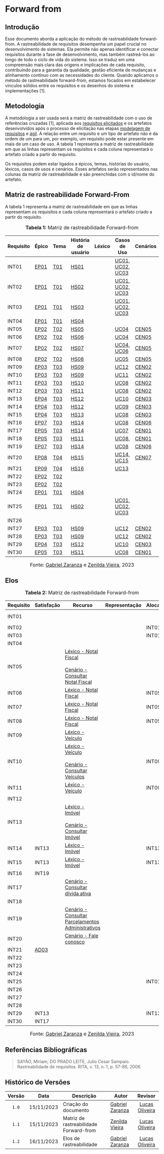 # Forward from

## Introdução

Esse documento aborda a aplicação do método de rastreabilidade forward-from. A rastreabilidade de requisitos desempenha um papel crucial no desenvolvimento de sistemas. Ela permite não apenas identificar e conectar requisitos durante a fase de desenvolvimento, mas também rastreá-los ao longo de todo o ciclo de vida do sistema. Isso se traduz em uma compreensão mais clara das origens e implicações de cada requisito, contribuindo para a garantia da qualidade, gestão eficiente de mudanças e alinhamento contínuo com as necessidades do cliente. Quando aplicamos o método de rastreabilidade forward-from, estamos focados em estabelecer vínculos sólidos entre os requisitos e os desenhos do sistema e implementações [1].

## Metodologia

A metodologia a ser usada será a matriz de rastreabilidade com o uso de referências cruzadas [1], aplicada aos [requisitos elicitados](https://requisitos-de-software.github.io/2023.2-Economia-DF/elicitacao/requisitos-elicitados/) e os artefatos desenvolvidos após o processo de elicitação nas etapas [modelagem de requisitos](https://requisitos-de-software.github.io/2023.2-Economia-DF/modelagem/cenarios/) e [ágil](https://requisitos-de-software.github.io/2023.2-Economia-DF/modelagem/agil/backlog/). A relação entre um requisito e um tipo de artefato não é da ordem de um para um, por exemplo, um requisito pode estar presente em mais de um caso de uso. A tabela 1 representa a matriz de rastreabilidade em que as linhas representam os requisitos e cada coluna representará o artefato criado a partir do requisito.

Os requisitos podem estar ligados a épicos, temas, histórias do usuário, léxicos, casos de usos e cenários. Esses artefatos serão representados nas colunas da matriz de rastreabilidade e são preenchidas com o id/nome do artefato.

## Matriz de rastreabilidade Forward-From

A tabela 1 representa a matriz de rastreabilidade em que as linhas representam os requisitos e cada coluna representará o artefato criado a partir do requisito.

<div align="center">
<font size="3"><p style="text-align: center"><b>Tabela 1:</b> Matriz de rastreabilidade Forward-from</p></font>

<table>
  <thead>
    <tr>
      <th>Requisito</th>
      <th>Épico</th>
      <th>Tema</th>
      <th>História de usuário</th>
      <th>Léxico</th>
      <th>Casos de Uso</th>
      <th>Cenários</th>
    </tr>
  </thead>
  <tbody>
    <tr>
      <td>INT01</td>
      <td><a href="https://github.com/Requisitos-de-Software/2023.2-Economia-DF/blob/main/docs/modelagem/agil/backlog.md#ep01---login">EP01</a></td>
      <td><a href="https://github.com/Requisitos-de-Software/2023.2-Economia-DF/blob/main/docs/modelagem/agil/backlog.md#temas">T01</a></td>
      <td><a href="https://github.com/Requisitos-de-Software/2023.2-Economia-DF/blob/main/docs/modelagem/agil/historia-de-usuario.md#hs01---efetuar-login-com-email-e-senha">HS01</a></td>
      <td></td>
      <td><a href="https://github.com/Requisitos-de-Software/2023.2-Economia-DF/blob/main/docs/modelagem/casos-de-uso.md#uc01-fazer-login">UC01, <a href="https://github.com/Requisitos-de-Software/2023.2-Economia-DF/blob/main/docs/modelagem/casos-de-uso.md#uc02-exibir-erro-de-login">UC02, <a href="https://github.com/Requisitos-de-Software/2023.2-Economia-DF/blob/main/docs/modelagem/casos-de-uso.md#uc03-verificar-dados-de-login">UC03</a></td>
      <td></td>
    </tr>
    <tr>
      <td>INT02</td>
      <td><a href="https://github.com/Requisitos-de-Software/2023.2-Economia-DF/blob/main/docs/modelagem/agil/backlog.md#ep01---login">EP01</a></td>
      <td><a href="https://github.com/Requisitos-de-Software/2023.2-Economia-DF/blob/main/docs/modelagem/agil/backlog.md#temas">T01</td>
      <td><a href="https://github.com/Requisitos-de-Software/2023.2-Economia-DF/blob/main/docs/modelagem/agil/historia-de-usuario.md#hs02-hs02---efetuar-login-com-govbr">HS02</a></td>
      <td></td>
      <td><a href="https://github.com/Requisitos-de-Software/2023.2-Economia-DF/blob/main/docs/modelagem/casos-de-uso.md#uc01-fazer-login">UC01, <a href="https://github.com/Requisitos-de-Software/2023.2-Economia-DF/blob/main/docs/modelagem/casos-de-uso.md#uc02-exibir-erro-de-login">UC02, <a href="https://github.com/Requisitos-de-Software/2023.2-Economia-DF/blob/main/docs/modelagem/casos-de-uso.md#uc03-verificar-dados-de-login">UC03</a></td>
      <td></td>
    </tr>
    <tr>
      <td>INT03</td>
      <td><a href="https://github.com/Requisitos-de-Software/2023.2-Economia-DF/blob/main/docs/modelagem/agil/backlog.md#ep01---login">EP01</a></td>
      <td><a href="https://github.com/Requisitos-de-Software/2023.2-Economia-DF/blob/main/docs/modelagem/agil/backlog.md#temas">T01</td>
      <td><a href="https://github.com/Requisitos-de-Software/2023.2-Economia-DF/blob/main/docs/modelagem/agil/historia-de-usuario.md#hs03-hs03---recuperar-senha">HS03</a></td>
      <td></td>
      <td><a href="https://github.com/Requisitos-de-Software/2023.2-Economia-DF/blob/main/docs/modelagem/casos-de-uso.md#uc01-fazer-login">UC01, <a href="https://github.com/Requisitos-de-Software/2023.2-Economia-DF/blob/main/docs/modelagem/casos-de-uso.md#uc02-exibir-erro-de-login">UC02, <a href="https://github.com/Requisitos-de-Software/2023.2-Economia-DF/blob/main/docs/modelagem/casos-de-uso.md#uc03-verificar-dados-de-login">UC03</a></td>
      <td></td>
    </tr>
    <tr>
      <td>INT04</td>
      <td><a href="https://github.com/Requisitos-de-Software/2023.2-Economia-DF/blob/main/docs/modelagem/agil/backlog.md#ep01---login">EP01</a></td>
      <td><a href="https://github.com/Requisitos-de-Software/2023.2-Economia-DF/blob/main/docs/modelagem/agil/backlog.md#temas">T01</td>
      <td><a href="https://github.com/Requisitos-de-Software/2023.2-Economia-DF/blob/main/docs/modelagem/agil/historia-de-usuario.md#hs04---efetuar-logout">HS04</a></td>
      <td></td>
      <td></td>
      <td></td>
    </tr>
    <tr>
      <td>INT05</td>
      <td><a href="https://github.com/Requisitos-de-Software/2023.2-Economia-DF/blob/main/docs/modelagem/agil/backlog.md#ep02---nota-fiscal">EP02</a></td>
      <td><a href="https://github.com/Requisitos-de-Software/2023.2-Economia-DF/blob/main/docs/modelagem/agil/backlog.md#temas">T02</td>
      <td><a href="https://github.com/Requisitos-de-Software/2023.2-Economia-DF/blob/main/docs/modelagem/agil/historia-de-usuario.md#hs05---listar">HS05</a></td>
      <td></td>
      <td><a href="https://github.com/Requisitos-de-Software/2023.2-Economia-DF/blob/main/docs/modelagem/casos-de-uso.md#uc04-consultar-notas-fiscais">UC04</a></td>
      <td><a href="https://github.com/Requisitos-de-Software/2023.2-Economia-DF/blob/main/docs/modelagem/cenarios.md#cen04---consultar-notas-fiscais">CEN05</a></td>
    </tr>
    <tr>
      <td>INT06</td>
      <td><a href="https://github.com/Requisitos-de-Software/2023.2-Economia-DF/blob/main/docs/modelagem/agil/backlog.md#ep02---nota-fiscal">EP02</a></td>
      <td><a href="https://github.com/Requisitos-de-Software/2023.2-Economia-DF/blob/main/docs/modelagem/agil/backlog.md#temas">T02</td>
      <td><a href="https://github.com/Requisitos-de-Software/2023.2-Economia-DF/blob/main/docs/modelagem/agil/historia-de-usuario.md#hs06---pesquisar">HS06</a></td>
      <td></td>
      <td><a href="https://github.com/Requisitos-de-Software/2023.2-Economia-DF/blob/main/docs/modelagem/casos-de-uso.md#uc04-consultar-notas-fiscais">UC04</a></td>
      <td><a href="https://github.com/Requisitos-de-Software/2023.2-Economia-DF/blob/main/docs/modelagem/cenarios.md#cen04---consultar-notas-fiscais">CEN05</a></td>
    </tr>
    <tr>
      <td>INT07</td>
      <td><a href="https://github.com/Requisitos-de-Software/2023.2-Economia-DF/blob/main/docs/modelagem/agil/backlog.md#ep02---nota-fiscal">EP02</a></td>
      <td><a href="https://github.com/Requisitos-de-Software/2023.2-Economia-DF/blob/main/docs/modelagem/agil/backlog.md#temas">T02</td>
      <td><a href="https://github.com/Requisitos-de-Software/2023.2-Economia-DF/blob/main/docs/modelagem/agil/historia-de-usuario.md#hs07---visualizar-detalhes">HS07</a></td>
      <td></td>
      <td><a href="https://github.com/Requisitos-de-Software/2023.2-Economia-DF/blob/main/docs/modelagem/casos-de-uso.md#uc04-consultar-notas-fiscais">UC04</a>, <a href="https://github.com/Requisitos-de-Software/2023.2-Economia-DF/blob/main/docs/modelagem/casos-de-uso.md#uc06-visualizar-nfc-e-detalhada">UC06</a></td>
      <td><a href="https://github.com/Requisitos-de-Software/2023.2-Economia-DF/blob/main/docs/modelagem/cenarios.md#cen04---consultar-notas-fiscais">CEN05</a></td>
    </tr>
    <tr>
      <td>INT08</td>
      <td><a href="https://github.com/Requisitos-de-Software/2023.2-Economia-DF/blob/main/docs/modelagem/agil/backlog.md#ep02---nota-fiscal">EP02</a></td>
      <td><a href="https://github.com/Requisitos-de-Software/2023.2-Economia-DF/blob/main/docs/modelagem/agil/backlog.md#temas">T02</td>
      <td><a href="https://github.com/Requisitos-de-Software/2023.2-Economia-DF/blob/main/docs/modelagem/agil/historia-de-usuario.md#hs08---imprimir-danfe">HS08</a></td>
      <td></td>
      <td><a href="https://github.com/Requisitos-de-Software/2023.2-Economia-DF/blob/main/docs/modelagem/casos-de-uso.md#uc05-imprimir-danfe">UC05</a></td>
      <td><a href="https://github.com/Requisitos-de-Software/2023.2-Economia-DF/blob/main/docs/modelagem/cenarios.md#cen04---consultar-notas-fiscais">CEN05</a></td>
    </tr>
    <tr>
      <td>INT09</td>
      <td><a href="https://github.com/Requisitos-de-Software/2023.2-Economia-DF/blob/main/docs/modelagem/agil/backlog.md#ep03---ve%C3%ADculos">EP03</a></td>
      <td><a href="https://github.com/Requisitos-de-Software/2023.2-Economia-DF/blob/main/docs/modelagem/agil/backlog.md#temas">T03</td>
      <td><a href="https://github.com/Requisitos-de-Software/2023.2-Economia-DF/blob/main/docs/modelagem/agil/historia-de-usuario.md#us09---cadastrar">HS09</a></td>
      <td></td>
      <td><a href="https://github.com/Requisitos-de-Software/2023.2-Economia-DF/blob/main/docs/modelagem/casos-de-uso.md#uc12-cadastrar-ve%C3%ADculo">UC12</a></td>
      <td><a href="https://github.com/Requisitos-de-Software/2023.2-Economia-DF/blob/main/docs/modelagem/cenarios.md#cen02---consultar-ve%C3%ADculos">CEN02</a></td>
    </tr>
    <tr>
      <td>INT10</td>
      <td><a href="https://github.com/Requisitos-de-Software/2023.2-Economia-DF/blob/main/docs/modelagem/agil/backlog.md#ep03---ve%C3%ADculos">EP03</a></td>
      <td><a href="https://github.com/Requisitos-de-Software/2023.2-Economia-DF/blob/main/docs/modelagem/agil/backlog.md#temas">T03</td>
      <td><a href="https://github.com/Requisitos-de-Software/2023.2-Economia-DF/blob/main/docs/modelagem/agil/historia-de-usuario.md#us09---cadastrar">HS09</a></td>
      <td></td>
      <td><a href="https://github.com/Requisitos-de-Software/2023.2-Economia-DF/blob/main/docs/modelagem/casos-de-uso.md#uc11-consultar-ve%C3%ADculo">UC11</a></td>
      <td><a href="https://github.com/Requisitos-de-Software/2023.2-Economia-DF/blob/main/docs/modelagem/cenarios.md#cen02---consultar-ve%C3%ADculos">CEN02</a></td>
    </tr>
    <tr>
      <td>INT11</td>
      <td><a href="https://github.com/Requisitos-de-Software/2023.2-Economia-DF/blob/main/docs/modelagem/agil/backlog.md#ep03---ve%C3%ADculos">EP03</a></td>
      <td><a href="https://github.com/Requisitos-de-Software/2023.2-Economia-DF/blob/main/docs/modelagem/agil/backlog.md#temas">T03</td>
      <td><a href="https://github.com/Requisitos-de-Software/2023.2-Economia-DF/blob/main/docs/modelagem/agil/historia-de-usuario.md#hs10---consultar-d%C3%A9bitos-de-ipva">HS10</a></td>
      <td></td>
      <td><a href="https://github.com/Requisitos-de-Software/2023.2-Economia-DF/blob/main/docs/modelagem/casos-de-uso.md#uc08-emitir-2%C2%AA-via">UC08</a></td>
      <td><a href="https://github.com/Requisitos-de-Software/2023.2-Economia-DF/blob/main/docs/modelagem/cenarios.md#cen02---consultar-ve%C3%ADculos">CEN02</a></td>
    </tr>
    <tr>
      <td>INT12</td>
      <td><a href="https://github.com/Requisitos-de-Software/2023.2-Economia-DF/blob/main/docs/modelagem/agil/backlog.md#ep03---ve%C3%ADculos">EP03</a></td>
      <td><a href="https://github.com/Requisitos-de-Software/2023.2-Economia-DF/blob/main/docs/modelagem/agil/backlog.md#temas">T03</td>
      <td><a href="https://github.com/Requisitos-de-Software/2023.2-Economia-DF/blob/main/docs/modelagem/agil/historia-de-usuario.md#hs11---emitir-dar">HS11</a></td>
      <td></td>
      <td><a href="https://github.com/Requisitos-de-Software/2023.2-Economia-DF/blob/main/docs/modelagem/casos-de-uso.md#uc08-emitir-2%C2%AA-via">UC08</a></td>
      <td><a href="https://github.com/Requisitos-de-Software/2023.2-Economia-DF/blob/main/docs/modelagem/cenarios.md#cen02---consultar-ve%C3%ADculos">CEN02</a></td>
    </tr>
    <tr>
      <td>INT13</td>
      <td><a href="https://github.com/Requisitos-de-Software/2023.2-Economia-DF/blob/main/docs/modelagem/agil/backlog.md#ep04---im%C3%B3veis">EP04</a></td>
      <td><a href="https://github.com/Requisitos-de-Software/2023.2-Economia-DF/blob/main/docs/modelagem/agil/backlog.md#temas">T03</td>
      <td><a href="https://github.com/Requisitos-de-Software/2023.2-Economia-DF/blob/main/docs/modelagem/agil/historia-de-usuario.md#hs12---cadastrar">HS12</a></td>
      <td></td>
      <td><a href="https://github.com/Requisitos-de-Software/2023.2-Economia-DF/blob/main/docs/modelagem/casos-de-uso.md#uc10-cadastro-im%C3%B3vel">UC10</a></td>
      <td><a href="https://github.com/Requisitos-de-Software/2023.2-Economia-DF/blob/main/docs/modelagem/cenarios.md#cen03---consultar-im%C3%B3veis">CEN03</a></td>
    </tr>
    <tr>
      <td>INT14</td>
      <td><a href="https://github.com/Requisitos-de-Software/2023.2-Economia-DF/blob/main/docs/modelagem/agil/backlog.md#ep04---im%C3%B3veis">EP04</a></td>
      <td><a href="https://github.com/Requisitos-de-Software/2023.2-Economia-DF/blob/main/docs/modelagem/agil/backlog.md#temas">T03</td>
      <td><a href="https://github.com/Requisitos-de-Software/2023.2-Economia-DF/blob/main/docs/modelagem/agil/historia-de-usuario.md#hs12---cadastrar">HS12</a></td>
      <td></td>
      <td><a href="https://github.com/Requisitos-de-Software/2023.2-Economia-DF/blob/main/docs/modelagem/casos-de-uso.md#uc09-consultar-im%C3%B3vel">UC09</a></td>
      <td><a href="https://github.com/Requisitos-de-Software/2023.2-Economia-DF/blob/main/docs/modelagem/cenarios.md#cen03---consultar-im%C3%B3veis">CEN03</a></td>
    </tr>
    <tr>
      <td>INT15</td>
      <td><a href="https://github.com/Requisitos-de-Software/2023.2-Economia-DF/blob/main/docs/modelagem/agil/backlog.md#ep04---im%C3%B3veis">EP04</a></td>
      <td><a href="https://github.com/Requisitos-de-Software/2023.2-Economia-DF/blob/main/docs/modelagem/agil/backlog.md#temas">T03</td>
      <td><a href="https://github.com/Requisitos-de-Software/2023.2-Economia-DF/blob/main/docs/modelagem/agil/historia-de-usuario.md#hs13---consultar-d%C3%A9bitos-de-iptutlp">HS13</a></td>
      <td></td>
      <td><a href="https://github.com/Requisitos-de-Software/2023.2-Economia-DF/blob/main/docs/modelagem/casos-de-uso.md#uc08-emitir-2%C2%AA-via">UC08</a></td>
      <td><a href="https://github.com/Requisitos-de-Software/2023.2-Economia-DF/blob/main/docs/modelagem/cenarios.md#cen03---consultar-im%C3%B3veis">CEN03</a></td>
    </tr>
    <tr>
      <td>INT16</td>
      <td><a href="https://github.com/Requisitos-de-Software/2023.2-Economia-DF/blob/main/docs/modelagem/agil/backlog.md#ep07---parcelamentos-administrativos">EP07</a></td>
      <td><a href="https://github.com/Requisitos-de-Software/2023.2-Economia-DF/blob/main/docs/modelagem/agil/backlog.md#temas">T03</td>
      <td><a href="https://github.com/Requisitos-de-Software/2023.2-Economia-DF/blob/main/docs/modelagem/agil/historia-de-usuario.md#hs14---consultar-d%C3%A9bitos-inscritos">HS14</a></td>
      <td></td>
      <td><a href="https://github.com/Requisitos-de-Software/2023.2-Economia-DF/blob/main/docs/modelagem/casos-de-uso.md#uc08-emitir-2%C2%AA-via">UC08</a></td>
      <td><a href="https://github.com/Requisitos-de-Software/2023.2-Economia-DF/blob/main/docs/modelagem/cenarios.md#cen06---consultar-parcelamentos-administrativos">CEN06</a></td>
    </tr>
    <tr>
      <td>INT17</td>
      <td><a href="https://github.com/Requisitos-de-Software/2023.2-Economia-DF/blob/main/docs/modelagem/agil/backlog.md#ep05---d%C3%ADvida-ativa">EP05</a></td>
      <td><a href="https://github.com/Requisitos-de-Software/2023.2-Economia-DF/blob/main/docs/modelagem/agil/backlog.md#temas">T03</td>
      <td><a href="https://github.com/Requisitos-de-Software/2023.2-Economia-DF/blob/main/docs/modelagem/agil/historia-de-usuario.md#hs14---consultar-d%C3%A9bitos-inscritos">HS14</a></td>
      <td></td>
      <td><a href="https://github.com/Requisitos-de-Software/2023.2-Economia-DF/blob/main/docs/modelagem/casos-de-uso.md#uc07-consultar-divida-ativa">UC07</a></td>
      <td><a href="https://github.com/Requisitos-de-Software/2023.2-Economia-DF/blob/main/docs/modelagem/cenarios.md#cen01---consultar-d%C3%ADvida-ativa">CEN01</a></td>
    </tr>
    <tr>
      <td>INT18</td>
      <td><a href="https://github.com/Requisitos-de-Software/2023.2-Economia-DF/blob/main/docs/modelagem/agil/backlog.md#ep05---d%C3%ADvida-ativa">EP05</a></td>
      <td><a href="https://github.com/Requisitos-de-Software/2023.2-Economia-DF/blob/main/docs/modelagem/agil/backlog.md#temas">T03</td>
      <td><a href="https://github.com/Requisitos-de-Software/2023.2-Economia-DF/blob/main/docs/modelagem/agil/historia-de-usuario.md#hs11---emitir-dar">HS11</a></td>
      <td></td>
      <td><a href="https://github.com/Requisitos-de-Software/2023.2-Economia-DF/blob/main/docs/modelagem/casos-de-uso.md#uc08-emitir-2%C2%AA-via">UC08,</a></td>
      <td><a href="https://github.com/Requisitos-de-Software/2023.2-Economia-DF/blob/main/docs/modelagem/cenarios.md#cen01---consultar-d%C3%ADvida-ativa">CEN01</a></td>
    </tr>
    <tr>
      <td>INT19</td>
       <td><a href="https://github.com/Requisitos-de-Software/2023.2-Economia-DF/blob/main/docs/modelagem/agil/backlog.md#ep07---parcelamentos-administrativos">EP07</a></td>
      <td><a href="https://github.com/Requisitos-de-Software/2023.2-Economia-DF/blob/main/docs/modelagem/agil/backlog.md#temas">T03</td>
      <td><a href="https://github.com/Requisitos-de-Software/2023.2-Economia-DF/blob/main/docs/modelagem/agil/historia-de-usuario.md#hs14---consultar-d%C3%A9bitos-inscritos">HS14</a></td>
      <td></td>
      <td><a href="https://github.com/Requisitos-de-Software/2023.2-Economia-DF/blob/main/docs/modelagem/casos-de-uso.md#uc08-emitir-2%C2%AA-via">UC08</a></td>
      <td><a href="https://github.com/Requisitos-de-Software/2023.2-Economia-DF/blob/main/docs/modelagem/cenarios.md#cen06---consultar-parcelamentos-administrativos">CEN06</a></td>
    </tr>
    <tr>
      <td>INT20</td>
      <td><a href="https://github.com/Requisitos-de-Software/2023.2-Economia-DF/blob/main/docs/modelagem/agil/backlog.md#ep08---fale-conosco">EP08</a></td>
      <td><a href="https://github.com/Requisitos-de-Software/2023.2-Economia-DF/blob/main/docs/modelagem/agil/backlog.md#temas">T04</td>
      <td><a href="https://github.com/Requisitos-de-Software/2023.2-Economia-DF/blob/main/docs/modelagem/agil/historia-de-usuario.md#hs15---enviar-email">HS15</a></td>
      <td></td>
      <td><a href="https://github.com/Requisitos-de-Software/2023.2-Economia-DF/blob/main/docs/modelagem/casos-de-uso.md#uc14-entrar-em-contato">UC14</a>, <a href="https://github.com/Requisitos-de-Software/2023.2-Economia-DF/blob/main/docs/modelagem/casos-de-uso.md#uc15-enviar-e-mail">UC15</a></td>
      <td><a href="https://github.com/Requisitos-de-Software/2023.2-Economia-DF/blob/main/docs/modelagem/cenarios.md#cen07---fale-conosco">CEN07</a></td>
    </tr>
    <tr>
      <td>INT21</td>
      <td><a href="https://github.com/Requisitos-de-Software/2023.2-Economia-DF/blob/main/docs/modelagem/agil/backlog.md#ep09---ajuda">EP09</a></td>
      <td><a href="https://github.com/Requisitos-de-Software/2023.2-Economia-DF/blob/main/docs/modelagem/agil/backlog.md#temas">T04</td>
      <td><a href="https://github.com/Requisitos-de-Software/2023.2-Economia-DF/blob/main/docs/modelagem/agil/historia-de-usuario.md#hs16---visualizar-informa%C3%A7%C3%B5es-sobre-o-aplicativo">HS16</a></td>
      <td></td>
      <td><a href="https://github.com/Requisitos-de-Software/2023.2-Economia-DF/blob/main/docs/modelagem/casos-de-uso.md#uc13-consultar-ajuda">UC13</a></td>
      <td></td>
    </tr>
    <tr>
      <td>INT22</td>
      <td><a href="https://github.com/Requisitos-de-Software/2023.2-Economia-DF/blob/main/docs/modelagem/agil/backlog.md#ep02---nota-fiscal">EP02</a></td>
      <td><a href="https://github.com/Requisitos-de-Software/2023.2-Economia-DF/blob/main/docs/modelagem/agil/backlog.md#temas">T02</td>
      <td></td>
      <td></td>
      <td></td>
      <td></td>
    </tr>
    <tr>
      <td>INT23</td>
      <td><a href="https://github.com/Requisitos-de-Software/2023.2-Economia-DF/blob/main/docs/modelagem/agil/backlog.md#ep02---nota-fiscal">EP02</a></td>
      <td><a href="https://github.com/Requisitos-de-Software/2023.2-Economia-DF/blob/main/docs/modelagem/agil/backlog.md#temas">T02</td>
      <td></td>
      <td></td>
      <td></td>
      <td></td>
    </tr>
    <tr>
      <td>INT24</td>
      <td><a href="https://github.com/Requisitos-de-Software/2023.2-Economia-DF/blob/main/docs/modelagem/agil/backlog.md#ep01---login">EP01</a></td>
      <td><a href="https://github.com/Requisitos-de-Software/2023.2-Economia-DF/blob/main/docs/modelagem/agil/backlog.md#temas">T01</td>
      <td><a href="https://github.com/Requisitos-de-Software/2023.2-Economia-DF/blob/main/docs/modelagem/agil/historia-de-usuario.md#hs04---efetuar-logout">HS04</a></td>
      <td></td>
      <td></td>
      <td></td>
    </tr>
    <tr>
      <td>INT25</td>
      <td><a href="https://github.com/Requisitos-de-Software/2023.2-Economia-DF/blob/main/docs/modelagem/agil/backlog.md#ep01---login">EP01</a></td>
      <td><a href="https://github.com/Requisitos-de-Software/2023.2-Economia-DF/blob/main/docs/modelagem/agil/backlog.md#temas">T01</td>
      <td><a href="https://github.com/Requisitos-de-Software/2023.2-Economia-DF/blob/main/docs/modelagem/agil/historia-de-usuario.md#hs02-hs02---efetuar-login-com-govbr">HS02</a></td>
      <td></td>
      <td><a href="https://github.com/Requisitos-de-Software/2023.2-Economia-DF/blob/main/docs/modelagem/casos-de-uso.md#uc01-fazer-login">UC01, <a href="https://github.com/Requisitos-de-Software/2023.2-Economia-DF/blob/main/docs/modelagem/casos-de-uso.md#uc02-exibir-erro-de-login">UC02, <a href="https://github.com/Requisitos-de-Software/2023.2-Economia-DF/blob/main/docs/modelagem/casos-de-uso.md#uc03-verificar-dados-de-login">UC03</a></td>
      <td></td>
    </tr>
    <tr>
      <td>INT26</td>
      <td></td>
      <td></td>
      <td></td>
      <td></td>
      <td></td>
      <td></td>
    </tr>
    <tr>
      <td>INT27</td>
      <td><a href="https://github.com/Requisitos-de-Software/2023.2-Economia-DF/blob/main/docs/modelagem/agil/backlog.md#ep03---ve%C3%ADculos">EP03</a></td>
      <td><a href="https://github.com/Requisitos-de-Software/2023.2-Economia-DF/blob/main/docs/modelagem/agil/backlog.md#temas">T03</td>
      <td><a href="https://github.com/Requisitos-de-Software/2023.2-Economia-DF/blob/main/docs/modelagem/agil/historia-de-usuario.md#us09---cadastrar">HS09</a></td>
      <td></td>
      <td><a href="https://github.com/Requisitos-de-Software/2023.2-Economia-DF/blob/main/docs/modelagem/casos-de-uso.md#uc12-cadastrar-ve%C3%ADculo">UC12</a></td>
      <td><a href="https://github.com/Requisitos-de-Software/2023.2-Economia-DF/blob/main/docs/modelagem/cenarios.md#cen02---consultar-ve%C3%ADculos">CEN02</a></td>
    </tr>
    <tr>
      <td>INT28</td>
      <td><a href="https://github.com/Requisitos-de-Software/2023.2-Economia-DF/blob/main/docs/modelagem/agil/backlog.md#ep03---ve%C3%ADculos">EP03</a></td>
      <td><a href="https://github.com/Requisitos-de-Software/2023.2-Economia-DF/blob/main/docs/modelagem/agil/backlog.md#temas">T03</td>
      <td><a href="https://github.com/Requisitos-de-Software/2023.2-Economia-DF/blob/main/docs/modelagem/agil/historia-de-usuario.md#us09---cadastrar">HS09</a></td>
      <td></td>
      <td><a href="https://github.com/Requisitos-de-Software/2023.2-Economia-DF/blob/main/docs/modelagem/casos-de-uso.md#uc12-cadastrar-ve%C3%ADculo">UC12</a></td>
      <td><a href="https://github.com/Requisitos-de-Software/2023.2-Economia-DF/blob/main/docs/modelagem/cenarios.md#cen02---consultar-ve%C3%ADculos">CEN02</a></td>
    </tr>
    <tr>
      <td>INT29</td>
      <td><a href="https://github.com/Requisitos-de-Software/2023.2-Economia-DF/blob/main/docs/modelagem/agil/backlog.md#ep04---im%C3%B3veis">EP04</a></td>
      <td><a href="https://github.com/Requisitos-de-Software/2023.2-Economia-DF/blob/main/docs/modelagem/agil/backlog.md#temas">T03</td>
      <td><a href="https://github.com/Requisitos-de-Software/2023.2-Economia-DF/blob/main/docs/modelagem/agil/historia-de-usuario.md#hs12---cadastrar">HS12</a></td>
      <td></td>
      <td><a href="https://github.com/Requisitos-de-Software/2023.2-Economia-DF/blob/main/docs/modelagem/casos-de-uso.md#uc10-cadastro-im%C3%B3vel">UC10</a></td>
      <td><a href="https://github.com/Requisitos-de-Software/2023.2-Economia-DF/blob/main/docs/modelagem/cenarios.md#cen03---consultar-im%C3%B3veis">CEN03</a></td>
    </tr>
    <tr>
      <td>INT30</td>
      <td><a href="https://github.com/Requisitos-de-Software/2023.2-Economia-DF/blob/main/docs/modelagem/agil/backlog.md#ep05---d%C3%ADvida-ativa">EP05</a></td>
      <td><a href="https://github.com/Requisitos-de-Software/2023.2-Economia-DF/blob/main/docs/modelagem/agil/backlog.md#temas">T03</td>
      <td><a href="https://github.com/Requisitos-de-Software/2023.2-Economia-DF/blob/main/docs/modelagem/agil/historia-de-usuario.md#hs11---emitir-dar">HS11</a></td>
      <td></td>
      <td><a href="https://github.com/Requisitos-de-Software/2023.2-Economia-DF/blob/main/docs/modelagem/casos-de-uso.md#uc08-emitir-2%C2%AA-via">UC08</a></td>
      <td><a href="https://github.com/Requisitos-de-Software/2023.2-Economia-DF/blob/main/docs/modelagem/cenarios.md#cen01---consultar-d%C3%ADvida-ativa">CEN01</a></td>
    </tr>
  </tbody>
</table>

<font size="3"><p style="text-align: center">Fonte: <a href="https://github.com/GZaranza">Gabriel Zaranza</a> e <a href="https://github.com/zenildavieira">Zenilda Vieira</a>, 2023</p></font>
</div>

## Elos

<div align="center">
<font size="3"><p style="text-align: center"><b>Tabela 2:</b> Matriz de rastreabilidade Forward-from</p></font>

<table>
  <thead>
    <tr>
      <th>Requisito</th>
      <th>Satisfação</th>
      <th>Recurso</th>
      <th>Representação</th>
      <th>Alocado</th>
      <th>Agregação</th>
    </tr>
  </thead>
  <tbody>
    <tr>
      <td>INT01</td>
      <td></td>
      <td></td>
      <td></td>
      <td></td>
      <td>INT02<br>INT03</td>
    </tr>
    <tr>
      <td>INT02</td>
      <td></td>
      <td></td>
      <td></td>
      <td>INT01</td>
      <td></td>
    </tr>
    <tr>
      <td>INT03</td>
      <td></td>
      <td></td>
      <td></td>
      <td>INT01</td>
      <td></td>
    </tr>
    <tr>
      <td>INT04</td>
      <td></td>
      <td></td>
      <td></td>
      <td></td>
      <td></td>
    </tr>
    <tr>
      <td>INT05</td>
      <td></td>
      <td><a href="https://requisitos-de-software.github.io/2023.2-Economia-DF/modelagem/lexicos/#objetoso">Léxico -  Notal Fiscal<br><br><a href="https://requisitos-de-software.github.io/2023.2-Economia-DF/modelagem/cenarios/#consultar-nota-fiscal">Cenário - Consultar Notal Fiscal<br></a</a></td>
      <td></td>
      <td></td>
      <td>INT06<br>INT07<br>INT08</td>
    </tr>
    <tr>
      <td>INT06</td>
      <td></td>
      <td><a href="https://requisitos-de-software.github.io/2023.2-Economia-DF/modelagem/lexicos/#objetoso">Léxico -  Notal Fiscal<br></a></td>
      <td></td>
      <td>INT05</td>
      <td></td>
    </tr>
    <tr>
      <td>INT07</td>
      <td></a></td>
      <td><a href="https://requisitos-de-software.github.io/2023.2-Economia-DF/modelagem/lexicos/#objetoso">Léxico -  Notal Fiscal<br></a></td>
      <td></td>
      <td>INT05</td>
      <td></td>
    </tr>
    <tr>
      <td>INT08</td>
      <td></a></td>
      <td><a href="https://requisitos-de-software.github.io/2023.2-Economia-DF/modelagem/lexicos/#objetoso">Léxico -  Notal Fiscal<br></a></td>
      <td></td>
      <td>INT05</td>
      <td></td>
    </tr>
    <tr>
      <td>INT09</td>
      <td></td>
      <td><a href="https://requisitos-de-software.github.io/2023.2-Economia-DF/modelagem/lexicos/#objetoso">Léxico -  Veículo<br></a></td>
      <td></td>
      <td></td>
      <td>INT10<br>INT11</td>
    </tr>
    <tr>
      <td>INT10</td>
      <td></td>
      <td><a href="https://requisitos-de-software.github.io/2023.2-Economia-DF/modelagem/lexicos/#objetoso">Léxico -  Veículo<br></a><br><a href="https://requisitos-de-software.github.io/2023.2-Economia-DF/modelagem/cenarios/#consultar-veiculo">Cenário - Consultar Veículos<br></a></td>
      <td></td>
      <td>INT09</td>
      <td></td>
    </tr>
    <tr>
      <td>INT11</td>
      <td></td>
      <td><a href="https://requisitos-de-software.github.io/2023.2-Economia-DF/modelagem/lexicos/#objetoso">Léxico -  Veículo<br></a></td>
      <td></td>
      <td>INT09</td>
      <td></td>
    </tr>
    <tr>
      <td>INT12</td>
      <td></td>
      <td></td>
      <td></td>
      <td></td>
      <td></td>
    </tr>
    <tr>
      <td>INT13</td>
      <td></td>
      <td><a href="https://requisitos-de-software.github.io/2023.2-Economia-DF/modelagem/lexicos/#objetoso">Léxico -  Imóvel<br></a><br><a href="https://requisitos-de-software.github.io/2023.2-Economia-DF/modelagem/cenarios/#consultar-imovel">Cenário - Consultar Imóvel<br></a></td>
      <td></td>
      <td></td>
      <td>INT14<br>INT15<br>INT29</td>
    </tr>
    <tr>
      <td>INT14</td>
      <td>INT13</td>
      <td><a href="https://requisitos-de-software.github.io/2023.2-Economia-DF/modelagem/lexicos/#objetoso">Léxico -  Imóvel<br></a></td>
      <td></td>
      <td>INT13</td>
      <td></td>
    </tr>
    <tr>
      <td>INT15</td>
      <td>INT13</td>
      <td><a href="https://requisitos-de-software.github.io/2023.2-Economia-DF/modelagem/lexicos/#objetoso">Léxico -  Imóvel<br></a></td>
      <td></td>
      <td>INT13</td>
      <td></td>
    </tr>
    <tr>
      <td>INT16</td>
      <td>INT19</td>
      <td></td>
      <td></td>
      <td></td>
      <td></td>
    </tr>
    <tr>
      <td>INT17</td>
      <td></td>
      <td><a href="https://requisitos-de-software.github.io/2023.2-Economia-DF/modelagem/cenarios/#consultar-divida-ativa">Cenário - Consultar dívida ativa<br></a></td>
      <td></td>
      <td></td>
      <td>INT30</td>
    </tr>
    <tr>
      <td>INT18</td>
      <td></td>
      <td></td>
      <td></td>
      <td></td>
      <td></td>
    </tr>
    <tr>
      <td>INT19</td>
       <td></td>
      <td><a href="https://requisitos-de-software.github.io/2023.2-Economia-DF/modelagem/cenarios/#consultar-parcelamentos-administrativos">Cenário - Consultar Parcelamentos Administrativos<br></a></td>
      <td></td>
      <td></td>
      <td>INT16</td>
    </tr>
    <tr>
      <td>INT20</td>
      <td></td>
      <td><a href="https://requisitos-de-software.github.io/2023.2-Economia-DF/modelagem/cenarios/#fale-conosco">Cenário - Fale conosco<br></a></td>
      <td></td>
      <td></td>
      <td></td>
    </tr>
    <tr>
      <td>INT21</td>
      <td><a href="https://requisitos-de-software.github.io/2023.2-Economia-DF/modelagem/especificacao-suplementar/#ajuda-e-documentacao">AD03<br></a></td>
      <td></td>
      <td></td>
      <td></td>
      <td></td>
    </tr>
    <tr>
      <td>INT22</td>
      <td></td>
      <td></td>
      <td></td>
      <td></td>
      <td></td>
    </tr>
    <tr>
      <td>INT23</td>
      <td></td>
      <td></td>
      <td></td>
      <td></td>
      <td></td>
    </tr><tr>
      <td>INT24</td>
      <td></td>
      <td></td>
      <td></td>
      <td></td>
      <td></td>
    </tr>
    <tr>
      <td>INT25</td>
     <td></td>
      <td></td>
      <td></td>
      <td>INT01</td>
      <td></td>
    </tr>
    <tr>
      <td>INT26</td>
      <td></td>
      <td></td>
      <td></td>
      <td></td>
      <td></td>
    </tr>
    <tr>
      <td>INT27</td>
     <td></td>
      <td></td>
      <td></td>
      <td></td>
      <td></td>
    </tr>
    <tr>
      <td>INT28</td>
     <td></td>
      <td></td>
      <td></td>
      <td></td>
      <td></td>
    </tr>
    <tr>
      <td>INT29</td>
     <td>INT13</td>
      <td></td>
      <td></td>
      <td>INT13</td>
      <td></td>
    </tr>
    <tr>
      <td>INT30</td>
     <td>INT17</td>
      <td></td>
      <td></td>
      <td></td>
      <td></td>
    </tr>
  </tbody>
</table>

<font size="3"><p style="text-align: center">Fonte: <a href="https://github.com/GZaranza">Gabriel Zaranza</a> e <a href="https://github.com/zenildavieira">Zenilda Vieira</a>, 2023</p></font>
</div>


## Referências Bibliográficas

> SAYÃO, Miriam; DO PRADO LEITE, Julio Cesar Sampaio. Rastreabilidade de requisitos. RITA, v. 13, n. 1, p. 57-86, 2006.
>

## Histórico de Versões
|Versão|Data|Descrição|Autor|Revisor|
|:----:|----|---------|-----|:-------:|
|`1.0`|15/11/2023|Criação do documento|[Gabriel Zaranza](https://github.com/GZaranza)|[Lucas Oliveira](https://github.com/LucasOliveiraDiasMarquesFerreira)|
|`1.1`|15/11/2023| Matriz de rastreabilidade Forward-from|[Zenilda Vieira](https://github.com/zenildavieira)|[Lucas Oliveira](https://github.com/LucasOliveiraDiasMarquesFerreira)|
|`1.2`|16/11/2023| Elos de rastreabilidade |[Gabriel Zaranza](https://github.com/GZaranza)|[Lucas Oliveira](https://github.com/LucasOliveiraDiasMarquesFerreira)|

